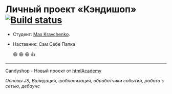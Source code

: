 # Личный проект «Кэндишоп» [![Build status][travis-image]][travis-url]

* Студент: [Max Kravchenko](https://up.htmlacademy.ru/javascript/15/user/544023).
* Наставник: Сам Себе Папка

   :laughing: :laughing: :laughing: :thumbsup:

---

Candyshop - Новый проект от [htmlAcademy](https://htmlacademy.ru/intensive/javascript)

_Основы JS, Валидация, шаблонизация, обработчики событий, работа с сетью, дебаунс_

[travis-image]: https://travis-ci.org/Manimall/544023-candyshop.svg?branch=master
[travis-url]: https://travis-ci.org/Manimall/544023-candyshop
